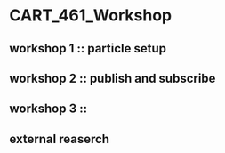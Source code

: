 # CART_461_Workshop

## workshop 1 :: particle setup

## workshop 2 :: publish and subscribe

## workshop 3 :: 

## external reaserch
